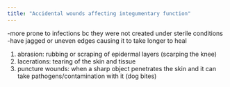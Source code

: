 ```yaml
---
title: "Accidental wounds affecting integumentary function"
---
```

-more prone to infections bc they were not created under sterile conditions
-have jagged or uneven edges causing it to take longer to heal

1) abrasion: rubbing or scraping of epidermal layers (scarping the knee)
2) lacerations: tearing of the skin and tissue
3) puncture wounds: when a sharp object penetrates the skin and it can take pathogens/contamination with it (dog bites)

